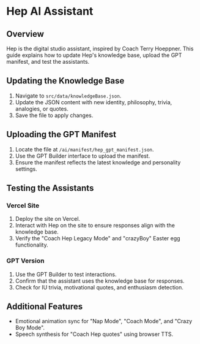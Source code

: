 # Hep AI Assistant

## Overview

Hep is the digital studio assistant, inspired by Coach Terry Hoeppner. This guide explains how to update Hep's knowledge base, upload the GPT manifest, and test the assistants.

## Updating the Knowledge Base

1. Navigate to `src/data/knowledgeBase.json`.
2. Update the JSON content with new identity, philosophy, trivia, analogies, or quotes.
3. Save the file to apply changes.

## Uploading the GPT Manifest

1. Locate the file at `/ai/manifest/hep_gpt_manifest.json`.
2. Use the GPT Builder interface to upload the manifest.
3. Ensure the manifest reflects the latest knowledge and personality settings.

## Testing the Assistants

### Vercel Site

1. Deploy the site on Vercel.
2. Interact with Hep on the site to ensure responses align with the knowledge base.
3. Verify the "Coach Hep Legacy Mode" and "crazyBoy" Easter egg functionality.

### GPT Version

1. Use the GPT Builder to test interactions.
2. Confirm that the assistant uses the knowledge base for responses.
3. Check for IU trivia, motivational quotes, and enthusiasm detection.

## Additional Features

- Emotional animation sync for "Nap Mode", "Coach Mode", and "Crazy Boy Mode".
- Speech synthesis for "Coach Hep quotes" using browser TTS.
